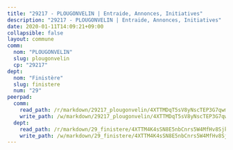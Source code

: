 ```yaml
---
title: "29217 - PLOUGONVELIN | Entraide, Annonces, Initiatives"
description: "29217 - PLOUGONVELIN | Entraide, Annonces, Initiatives"
date: 2020-01-11T14:09:21+09:00
collapsible: false
layout: commune
comm:
  nom: "PLOUGONVELIN"
  slug: plougonvelin
  cp: "29217"
dept:
  nom: "Finistère"
  slug: finistere
  num: "29"
peerpad:
  comm:
    read_path: /r/markdown/29217_plougonvelin/4XTTMDqT5sV8yNscTEP3G7qwmgiJJGf6CmgGCbrJnQxVji2o2
    write_path: /w/markdown/29217_plougonvelin/4XTTMDqT5sV8yNscTEP3G7qwmgiJJGf6CmgGCbrJnQxVji2o2-K3TgTsKLiTDbx88Vm2PJygyyW4Se8JxtMeedynpFKx4mKKWAVeBsy7GUMCaajuTapnAoryuvQT8xJT8R9nwy2qtFNF4N4yWhfVLhQ5wLd8XnXikb2V8gLEpixhh4QY4ZxMxyJrwr
  dept:
    read_path: /r/markdown/29_finistere/4XTTM4K4sSN8E5nbCnrs5W4MfHv8SjkZXZkMiZwJKZCUFreuC
    write_path: /w/markdown/29_finistere/4XTTM4K4sSN8E5nbCnrs5W4MfHv8SjkZXZkMiZwJKZCUFreuC-K3TgUmttHvLKDBu5vxQ3oPzTia91UxXiaB3vEFjsHJiDiJD9aQfr6ibvcPa75Eo3oX7ob78s9tVxCKrtPM9bLAmDziVCSFjEgZbp3rqL8Ji8Q5aZhxfTcqkGX75WxHS6TQxtiQQ6
---
```



